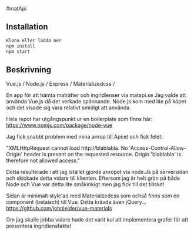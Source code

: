 #matApi

## Installation
```sh
Klona eller ladda ner
npm install
npm start
```

## Beskrivning
Vue.js / Node.js / Express / Materializedcss /

En app för att hämta maträtter och ingridienser via matapi.se
Jag valde att använda Vue.js då det verkade spännande. Node.js kom med lite på köpet
och det visade sig vara relativt smidigt att använda.

Hela repot har utgångspunkt ur en boilerplate som finns här: https://www.npmjs.com/package/node-vue

Jag fick snabbt problem med mina anrop till Api:et och fick felet:

"XMLHttpRequest cannot load http://blablabla. No
'Access-Control-Allow-Origin' header is present on the requested
resource. Origin 'blablabla' is therefore not allowed access."

Detta resulterade i att jag istället gjorde anropet via node.Js på serversidan
och skickade detta vidare till klienten. Eftersom jag är helt grön på både Node och
Vue var detta lite småkinkigt men jag fick till det tillslut!

Sidan är minimalt style'ad med Materialzedcss som ochså finns som en component (betaisch)
till Vue. Detta krävde även jQuery...
https://github.com/johnleider/vue-materials

Om jag skulle jobba vidare hade det varit kul att implementera grafer för att presentera
ingridiensfakta!
